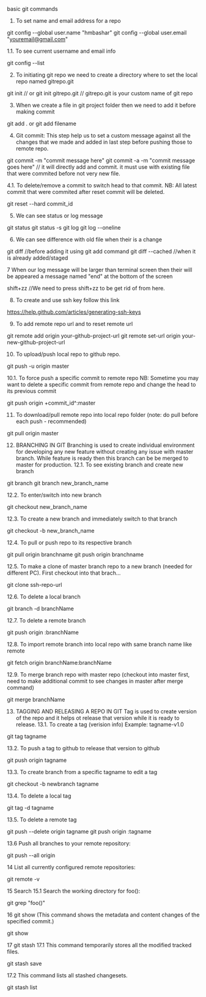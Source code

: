 basic git commands
1. To set name and email address for a repo

git config --global user.name "hmbashar"
git config --global user.email "youremail@gmail.com"

1.1. To see current username and email info

git config --list

2. To initiating git repo we need to create a directory where to set the local repo named gitrepo.git

git init // or
git init gitrepo.git // gitrepo.git is your custom name of git repo

3. When we create a file in git project folder then we need to add it before making commit

git add . or git add filename

4. Git commit: This step help us to set a custom message against all the changes that we made and added in last step before pushing those to remote repo.

git commit -m "commit message here"
git commit -a -m "commit message goes here" // it will directly add and commit. it must use with existing file that were commited before not very new file.

4.1. To delete/remove a commit to switch head to that commit. NB: All latest commit that were commited after reset commit will be deleted.

git reset --hard commit_id

5. We can see status or log message

git status
git status -s
git log
git log --oneline

6. We can see difference with old file when their is a change

git diff //before adding it using git add command
git diff --cached //when it is already added/staged

7 When our log message will be larger than terminal screen then their will be appeared a message named "end" at the bottom of the screen

shift+zz //We need to press shift+zz to be get rid of from here.

8. To create and use ssh key follow this link

https://help.github.com/articles/generating-ssh-keys

9. To add remote repo url and to reset remote url

git remote add origin your-github-project-url
git remote set-url origin your-new-github-project-url

10. To upload/push local repo to github repo.

git push -u origin master

10.1. To force push a specific commit to remote repo NB: Sometime you may want to delete a specific commit from remote repo and change the head to its previous commit

git push origin +commit_id^:master

11. To download/pull remote repo into local repo folder (note: do pull before each push - recommended)

git pull origin master

12. BRANCHING IN GIT Branching is used to create individual environment for developing any new feature without creating any issue with master branch. While feature is ready then this branch can be be merged to master for production.
12.1. To see existing branch and create new branch

git branch
git branch new_branch_name

12.2. To enter/switch into new branch

git checkout new_branch_name

12.3. To create a new branch and immediately switch to that branch

git checkout -b new_branch_name

12.4. To pull or push repo to its respective branch

git pull origin branchname
git push origin branchname

12.5. To make a clone of master branch repo to a new branch (needed for different PC). First checkout into that brach...

git clone ssh-repo-url

12.6. To delete a local branch

git branch -d branchName

12.7. To delete a remote branch

git push origin :branchName

12.8. To import remote branch into local repo with same branch name like remote

git fetch origin branchName:branchName

12.9. To merge branch repo with master repo (checkout into master first, need to make additional commit to see changes in master after merge command)

git merge branchName

13. TAGGING AND RELEASING A REPO IN GIT Tag is used to create version of the repo and it helps ot release that version while it is ready to release.
13.1. To create a tag (verision info) Example: tagname-v1.0

git tag tagname

13.2. To push a tag to github to release that version to github

git push origin tagname

13.3. To create branch from a specific tagname to edit a tag

git checkout -b newbranch tagname

13.4. To delete a local tag

git tag -d tagname

13.5. To delete a remote tag

git push --delete origin tagname
git push origin :tagname

13.6 Push all branches to your remote repository:

git push --all origin

14 List all currently configured remote repositories:

git remote -v

15 Search
15.1 Search the working directory for foo():

git grep "foo()"

16 git show (This command shows the metadata and content changes of the specified commit.)

git show

17 git stash
17.1 This command temporarily stores all the modified tracked files.

git stash save

17.2 This command lists all stashed changesets.

git stash list
